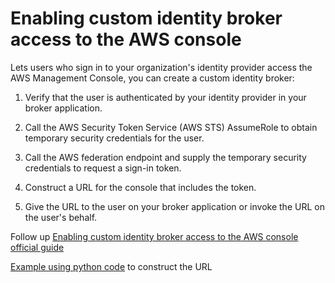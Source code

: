 # Enabling custom identity broker access to the AWS console

Lets users who sign in to your organization's identity provider access the AWS Management Console, you can create a custom identity broker:

1. Verify that the user is authenticated by your identity provider in your broker application.

2. Call the AWS Security Token Service (AWS STS) AssumeRole to obtain temporary security credentials for the user. 

3. Call the AWS federation endpoint and supply the temporary security credentials to request a sign-in token. 

4. Construct a URL for the console that includes the token.

5. Give the URL to the user on your broker application or invoke the URL on the user's behalf.

Follow up [Enabling custom identity broker access to the AWS console official guide](https://docs.aws.amazon.com/IAM/latest/UserGuide/id_roles_providers_enable-console-custom-url.html)

[Example using python code](scripts/customer_idp_broker.py) to construct the URL